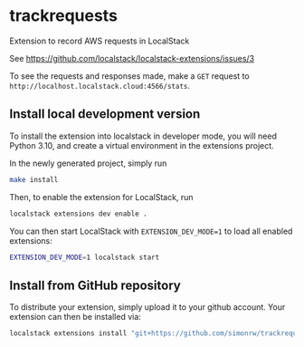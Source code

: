 trackrequests
===============================

Extension to record AWS requests in LocalStack

See https://github.com/localstack/localstack-extensions/issues/3

To see the requests and responses made, make a `GET` request to `http://localhost.localstack.cloud:4566/stats`.

## Install local development version

To install the extension into localstack in developer mode, you will need Python 3.10, and create a virtual environment in the extensions project.

In the newly generated project, simply run

```bash
make install
```

Then, to enable the extension for LocalStack, run

```bash
localstack extensions dev enable .
```

You can then start LocalStack with `EXTENSION_DEV_MODE=1` to load all enabled extensions:

```bash
EXTENSION_DEV_MODE=1 localstack start
```

## Install from GitHub repository

To distribute your extension, simply upload it to your github account. Your extension can then be installed via:

```bash
localstack extensions install "git+https://github.com/simonrw/trackrequests/#egg=trackrequests"
```
